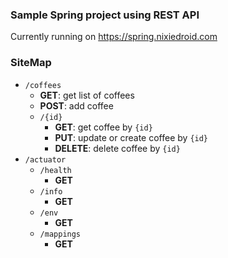 ### Sample Spring project using REST API

Currently running on https://spring.nixiedroid.com

### SiteMap
- `/coffees`
    - **GET**: get list of coffees
    - **POST**: add coffee
    - `/{id}`
        - **GET**: get coffee by `{id}`
        - **PUT**: update or create coffee by `{id}`
        - **DELETE**: delete coffee by `{id}`
- `/actuator`
    - `/health`
        - **GET**
    - `/info`
      - **GET**
    - `/env`
      - **GET**
    - `/mappings`
        - **GET**